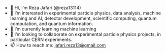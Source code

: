 - 👋 Hi, I’m Reza Jafari (@reza13114)
- 👀 I’m interested in experimental particle physics, data analysis, machine learning and AI, detector development, scientific computing, quantum computation, and quantum information.
- 🌱 I’m currently learning machine learning
- 💞️ I’m looking to collaborate on experimental particle physics projects, in particular CERN experiments.
- 📫 How to reach me: jafari.reza13@gmail.com

<!---
reza13114/reza13114 is a ✨ special ✨ repository because its `README.md` (this file) appears on your GitHub profile.
You can click the Preview link to take a look at your changes.
--->
